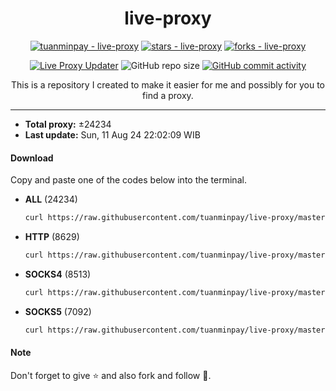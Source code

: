 <div align="center">

# live-proxy

  [![tuanminpay - live-proxy](https://img.shields.io/static/v1?label=tuanminpay&message=live-proxy&color=blue&logo=github)](https://github.com/tuanminpay/live-proxy "Go to GitHub repo")
  [![stars - live-proxy](https://img.shields.io/github/stars/tuanminpay/live-proxy?style=social)](https://github.com/tuanminpay/live-proxy)
  [![forks - live-proxy](https://img.shields.io/github/forks/tuanminpay/live-proxy?style=social)](https://github.com/tuanminpay/live-proxy)

  [![Live Proxy Updater](https://github.com/tuanminpay/live-proxy/workflows/Live%20Proxy%20Updater/badge.svg)](https://github.com/tuanminpay/live-proxy/actions?query=workflow:"Live+Proxy+Updater")
  ![GitHub repo size](https://img.shields.io/github/repo-size/tuanminpay/live-proxy)
  [![GitHub commit activity](https://img.shields.io/github/commit-activity/m/tuanminpay/live-proxy?logo=commits)](https://github.com/tuanminpay/live-proxy/commits/master)

  This is a repository I created to make it easier for me and possibly for you to find a proxy.


</div>

---
  - **Total proxy:** ±24234
  - **Last update:** Sun, 11 Aug 24 22:02:09 WIB

#### Download
  Copy and paste one of the codes below into the terminal.
  - **ALL** (24234)
    ```bash
    curl https://raw.githubusercontent.com/tuanminpay/live-proxy/master/all.txt -o all.txt
    ```
  - **HTTP** (8629)
    ```bash
    curl https://raw.githubusercontent.com/tuanminpay/live-proxy/master/http.txt -o http.txt
    ```
  - **SOCKS4** (8513)
    ```bash
    curl https://raw.githubusercontent.com/tuanminpay/live-proxy/master/socks4.txt -o socks4.txt
    ```
  - **SOCKS5** (7092)
    ```bash
    curl https://raw.githubusercontent.com/tuanminpay/live-proxy/master/socks5.txt -o socks5.txt
    ```

#### Note
Don't forget to give ⭐ and also fork and follow 🥰.
